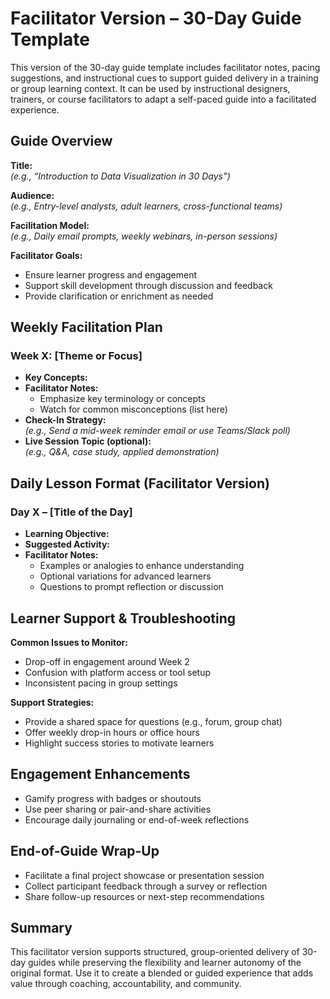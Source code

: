# Facilitator Version – 30-Day Guide Template

This version of the 30-day guide template includes facilitator notes, pacing suggestions, and instructional cues to support guided delivery in a training or group learning context. It can be used by instructional designers, trainers, or course facilitators to adapt a self-paced guide into a facilitated experience.

## Guide Overview

**Title:**  
_(e.g., “Introduction to Data Visualization in 30 Days”)_

**Audience:**  
_(e.g., Entry-level analysts, adult learners, cross-functional teams)_

**Facilitation Model:**  
_(e.g., Daily email prompts, weekly webinars, in-person sessions)_

**Facilitator Goals:**  
- Ensure learner progress and engagement  
- Support skill development through discussion and feedback  
- Provide clarification or enrichment as needed  

## Weekly Facilitation Plan

### Week X: [Theme or Focus]
- **Key Concepts:**  
- **Facilitator Notes:**  
  - Emphasize key terminology or concepts
  - Watch for common misconceptions (list here)
- **Check-In Strategy:**  
  _(e.g., Send a mid-week reminder email or use Teams/Slack poll)_
- **Live Session Topic (optional):**  
  _(e.g., Q&A, case study, applied demonstration)_

## Daily Lesson Format (Facilitator Version)

### Day X – [Title of the Day]
- **Learning Objective:**  
- **Suggested Activity:**  
- **Facilitator Notes:**  
  - Examples or analogies to enhance understanding  
  - Optional variations for advanced learners  
  - Questions to prompt reflection or discussion

## Learner Support & Troubleshooting

**Common Issues to Monitor:**
- Drop-off in engagement around Week 2
- Confusion with platform access or tool setup
- Inconsistent pacing in group settings

**Support Strategies:**
- Provide a shared space for questions (e.g., forum, group chat)
- Offer weekly drop-in hours or office hours
- Highlight success stories to motivate learners

## Engagement Enhancements

- Gamify progress with badges or shoutouts
- Use peer sharing or pair-and-share activities
- Encourage daily journaling or end-of-week reflections

## End-of-Guide Wrap-Up

- Facilitate a final project showcase or presentation session
- Collect participant feedback through a survey or reflection
- Share follow-up resources or next-step recommendations

## Summary

This facilitator version supports structured, group-oriented delivery of 30-day guides while preserving the flexibility and learner autonomy of the original format. Use it to create a blended or guided experience that adds value through coaching, accountability, and community.
